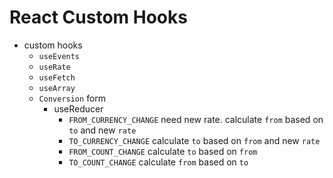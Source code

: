 # React Custom Hooks

* custom hooks
  * `useEvents`
  * `useRate`
  * `useFetch`
  * `useArray`
  * `Conversion` form
    * useReducer
      * `FROM_CURRENCY_CHANGE` need new rate. calculate `from` based on `to` and new `rate`
      * `TO_CURRENCY_CHANGE` calculate `to` based on `from` and new `rate`
      * `FROM_COUNT_CHANGE` calculate `to` based on `from`
      * `TO_COUNT_CHANGE` calculate `from` based on `to`
